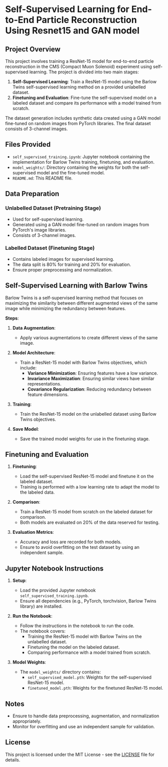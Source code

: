 # Self-Supervised Learning for End-to-End Particle Reconstruction Using Resnet15 and GAN model 

## Project Overview

This project involves training a ResNet-15 model for end-to-end particle reconstruction in the CMS (Compact Muon Solenoid) experiment using self-supervised learning. The project is divided into two main stages:

1. **Self-Supervised Learning**: Train a ResNet-15 model using the Barlow Twins self-supervised learning method on a provided unlabelled dataset.
2. **Finetuning and Evaluation**: Fine-tune the self-supervised model on a labeled dataset and compare its performance with a model trained from scratch.

The dataset generation includes synthetic data created using a GAN model fine-tuned on random images from PyTorch libraries. The final dataset consists of 3-channel images.

## Files Provided

- `self_supervised_training.ipynb`: Jupyter notebook containing the implementation for Barlow Twins training, finetuning, and evaluation.
- `model_weights/`: Directory containing the weights for both the self-supervised model and the fine-tuned model.
- `README.md`: This README file.

## Data Preparation

### Unlabelled Dataset (Pretraining Stage)
- Used for self-supervised learning.
- Generated using a GAN model fine-tuned on random images from PyTorch's image libraries.
- Consists of 3-channel images.

### Labelled Dataset (Finetuning Stage)
- Contains labeled images for supervised learning.
- The data split is 80% for training and 20% for evaluation.
- Ensure proper preprocessing and normalization.

## Self-Supervised Learning with Barlow Twins

Barlow Twins is a self-supervised learning method that focuses on maximizing the similarity between different augmented views of the same image while minimizing the redundancy between features.

**Steps**:
1. **Data Augmentation**:
   - Apply various augmentations to create different views of the same image.

2. **Model Architecture**:
   - Train a ResNet-15 model with Barlow Twins objectives, which include:
     - **Variance Minimization**: Ensuring features have a low variance.
     - **Invariance Maximization**: Ensuring similar views have similar representations.
     - **Covariance Regularization**: Reducing redundancy between feature dimensions.

3. **Training**:
   - Train the ResNet-15 model on the unlabelled dataset using Barlow Twins objectives.

4. **Save Model**:
   - Save the trained model weights for use in the finetuning stage.

## Finetuning and Evaluation

1. **Finetuning**:
   - Load the self-supervised ResNet-15 model and finetune it on the labeled dataset.
   - Training is performed with a low learning rate to adapt the model to the labeled data.

2. **Comparison**:
   - Train a ResNet-15 model from scratch on the labeled dataset for comparison.
   - Both models are evaluated on 20% of the data reserved for testing.

3. **Evaluation Metrics**:
   - Accuracy and loss are recorded for both models.
   - Ensure to avoid overfitting on the test dataset by using an independent sample.

## Jupyter Notebook Instructions

1. **Setup**:
   - Load the provided Jupyter notebook `self_supervised_training.ipynb`.
   - Ensure all dependencies (e.g., PyTorch, torchvision, Barlow Twins library) are installed.
   
2. **Run the Notebook**:
   - Follow the instructions in the notebook to run the code.
   - The notebook covers:
     - Training the ResNet-15 model with Barlow Twins on the unlabelled dataset.
     - Finetuning the model on the labeled dataset.
     - Comparing performance with a model trained from scratch.

3. **Model Weights**:
   - The `model_weights/` directory contains:
     - `self_supervised_model.pth`: Weights for the self-supervised ResNet-15 model.
     - `finetuned_model.pth`: Weights for the finetuned ResNet-15 model.

## Notes

- Ensure to handle data preprocessing, augmentation, and normalization appropriately.
- Monitor for overfitting and use an independent sample for validation.

## License

This project is licensed under the MIT License - see the [LICENSE](LICENSE) file for details.

